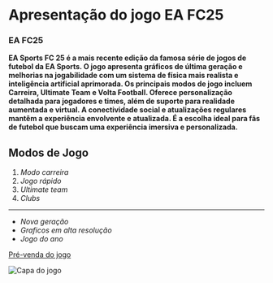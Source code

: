 # Apresentação do jogo EA FC25
### EA FC25

**EA Sports FC 25 é a mais recente edição da famosa série de jogos de futebol da EA Sports. O jogo apresenta gráficos de última geração e melhorias na jogabilidade com um sistema de física mais realista e inteligência artificial aprimorada. Os principais modos de jogo incluem Carreira, Ultimate Team e Volta Football. Oferece personalização detalhada para jogadores e times, além de suporte para realidade aumentada e virtual. A conectividade social e atualizações regulares mantêm a experiência envolvente e atualizada. É a escolha ideal para fãs de futebol que buscam uma experiência imersiva e personalizada.**

## Modos de Jogo
1. _Modo carreira_
2. _Jogo rápido_
3. _Ultimate team_
4. _Clubs_

---------------------------

- _Nova geração_
- _Graficos em alta resolução_
- _Jogo do ano_

[Pré-venda do jogo](https://www.ea.com/pt-br/games/ea-sports-fc/fc-25)

![Capa do jogo](https://cdn.dol.com.br/img/inline/860000/767x0/Belligol_00868769_0_.webp?fallback=https%3A%2F%2Fcdn.dol.com.br%2Fimg%2Finline%2F860000%2FBelligol_00868769_0_.jpg%3Fxid%3D2900963%26resize%3D380%252C200%26t%3D1724779235&xid=2900963)
